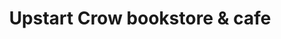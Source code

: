 ---
title: "Upstart Crow bookstore & cafe"
url: /san-diego/upstart-crow-bookstore-and-cafe/
shop: books
---